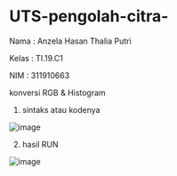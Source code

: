 # UTS-pengolah-citra-
Nama  : Anzela Hasan Thalia Putri

Kelas : TI.19.C1 

NIM   : 311910663 

konversi RGB & Histogram 
 1. sintaks atau kodenya
 
  ![image](https://user-images.githubusercontent.com/56473376/116802355-4c371d80-ab3c-11eb-9add-6f9f068e936a.png)
  


2. hasil RUN 


 ![image](https://user-images.githubusercontent.com/56473376/116802352-45100f80-ab3c-11eb-8922-c533298c3c6d.png)
